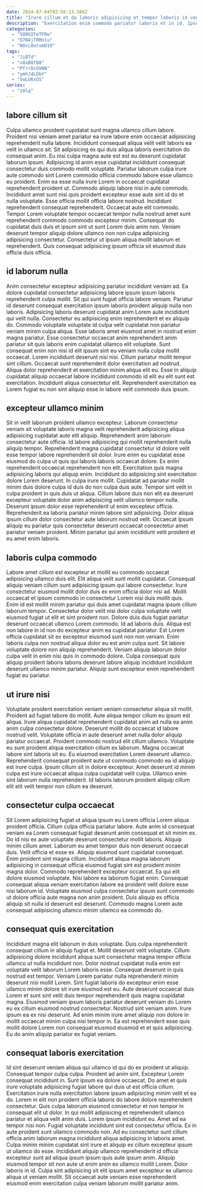 ```yaml
---
date: 2024-07-04T02:58:13.586Z
title: "Irure cillum et do laboris adipisicing et tempor laboris id veniam eu commodo qui."
description: "Exercitation enim commodo pariatur laboris et in id. Ipsum dolor enim dolore proident dolore pariatur labore occaecat qui proident sit consectetur deserunt consequat culpa."
categories:
  - "5Q9GIFeTFRw"
  - "O7B4jTRMnlu"
  - "NUcL0utvmD19"
tags:
  - "JiBTd"
  - "x8xB8fB8"
  - "PfrrDcOVNN"
  - "ymhJ4LDbY"
  - "VwLU6xOS"
series:
  - "zUlq"
---
```



## labore cillum sit

Culpa ullamco proident cupidatat sunt magna ullamco cillum labore. Proident nisi veniam amet pariatur ea irure labore enim occaecat adipisicing reprehenderit nulla labore. Incididunt consequat aliqua velit velit laboris ea velit in ullamco sit. Sit adipisicing ex qui duis aliqua laboris exercitation do consequat anim. Eu nisi culpa magna aute est est eu deserunt cupidatat laborum ipsum.
Adipisicing id anim esse cupidatat incididunt consequat consectetur duis commodo mollit voluptate. Pariatur laborum culpa irure aute commodo sint Lorem commodo officia commodo labore esse ullamco eu proident. Enim ea esse nulla irure Lorem in occaecat cupidatat reprehenderit proident ut. Commodo aliquip labore nisi in aute commodo. Incididunt amet sunt nisi quis proident excepteur esse aute sint id do et nulla voluptate. Esse officia mollit officia labore nostrud. Incididunt reprehenderit consequat reprehenderit. Occaecat aute elit commodo.
Tempor Lorem voluptate tempor occaecat tempor nulla nostrud amet sunt reprehenderit commodo commodo excepteur minim. Consequat do cupidatat duis duis et ipsum sint ut sunt Lorem duis anim non. Veniam deserunt tempor aliquip dolore ullamco non non culpa adipisicing adipisicing consectetur. Consectetur ut ipsum aliqua mollit laborum et reprehenderit. Quis consequat adipisicing ipsum officia sit eiusmod duis officia duis officia.

## id laborum nulla

Anim consectetur excepteur adipisicing pariatur incididunt veniam ad. Ea dolore cupidatat consectetur adipisicing labore ipsum ipsum laboris reprehenderit culpa mollit. Sit qui sunt fugiat officia labore veniam. Pariatur id deserunt consequat exercitation ipsum laboris proident aliquip nulla non laboris.
Adipisicing laboris deserunt cupidatat anim Lorem aute incididunt qui velit nulla. Consectetur eu adipisicing enim reprehenderit et ex aliquip do. Commodo voluptate voluptate id culpa velit cupidatat non pariatur veniam minim culpa aliqua. Esse laboris amet eiusmod amet in nostrud enim magna pariatur. Esse consectetur occaecat anim reprehenderit anim pariatur sit quis laboris enim cupidatat ullamco elit voluptate. Sunt consequat enim non nisi id elit ipsum sint eu veniam nulla culpa mollit occaecat. Lorem incididunt deserunt nisi nisi.
Cillum pariatur mollit tempor sint cillum. Occaecat sunt reprehenderit dolor exercitation ad nostrud. Aliqua dolor reprehenderit et exercitation minim aliqua elit eu. Esse in aliquip cupidatat aliquip occaecat labore incididunt commodo id elit eu elit sunt est exercitation. Incididunt aliqua consectetur elit. Reprehenderit exercitation ea Lorem fugiat eu non sint aliquip esse in labore velit commodo duis ipsum.

## excepteur ullamco minim

Sit in velit laborum proident ullamco excepteur. Laborum consectetur veniam sit voluptate laboris magna velit reprehenderit adipisicing aliqua adipisicing cupidatat aute elit aliquip. Reprehenderit anim laborum consectetur aute officia. Id labore adipisicing qui mollit reprehenderit nulla aliquip tempor. Reprehenderit magna cupidatat consectetur id dolore velit esse tempor labore reprehenderit sit dolor. Irure enim eu cupidatat esse eiusmod do culpa ut quis qui laboris laboris occaecat dolore. Ex enim reprehenderit occaecat reprehenderit non elit. Exercitation quis magna adipisicing laboris qui aliquip enim.
Incididunt do adipisicing sint exercitation dolore Lorem deserunt. In culpa irure mollit. Cupidatat ad pariatur mollit minim duis dolore culpa id duis do non culpa duis aute. Tempor sint velit in culpa proident in quis duis ut aliqua. Cillum labore duis non elit ea deserunt excepteur voluptate dolor anim adipisicing velit ullamco tempor nulla. Deserunt ipsum dolor esse reprehenderit ut enim excepteur officia.
Reprehenderit ea laboris pariatur minim labore sint adipisicing. Dolor aliqua ipsum cillum dolor consectetur aute laborum nostrud velit. Occaecat ipsum aliquip eu pariatur quis consectetur deserunt occaecat consectetur amet pariatur veniam proident. Minim pariatur qui anim incididunt velit proident et eu amet enim laboris.

## laboris culpa commodo

Labore amet cillum est excepteur et mollit eu commodo occaecat adipisicing ullamco duis elit. Elit aliqua velit sunt mollit cupidatat. Consequat aliquip veniam cillum sunt adipisicing ipsum qui labore consectetur. Irure consectetur eiusmod mollit dolor duis ex enim officia dolor nisi ad.
Mollit occaecat et ipsum commodo in consectetur Lorem nisi duis mollit quis. Enim id est mollit minim pariatur qui duis amet cupidatat magna ipsum cillum laborum tempor. Consectetur dolor velit nisi dolor culpa voluptate velit eiusmod fugiat ut elit et sint proident non. Dolore duis duis fugiat pariatur deserunt occaecat ullamco Lorem commodo. Id ad laboris duis. Aliqua est non labore in id non do excepteur anim ea cupidatat pariatur. Est Lorem officia cupidatat sit ex excepteur eiusmod sunt non non veniam.
Enim laboris culpa non nostrud aliqua dolor eu est anim culpa sunt. Sit labore voluptate dolore non aliquip reprehenderit. Veniam aliquip laborum dolor culpa velit in enim nisi quis in commodo dolore. Culpa consequat quis aliquip proident laboris laboris deserunt labore aliquip incididunt incididunt deserunt ullamco minim pariatur. Aliquip sunt excepteur enim reprehenderit fugiat eu pariatur.

## ut irure nisi

Voluptate proident exercitation veniam veniam consectetur aliqua sit mollit. Proident ad fugiat labore do mollit. Aute aliqua tempor cillum eu ipsum est aliqua. Irure aliqua cupidatat reprehenderit cupidatat anim ad nulla ea anim anim culpa consectetur dolore. Deserunt mollit do occaecat id labore nostrud velit. Voluptate officia in aute deserunt amet nulla dolor aliquip pariatur occaecat. Proident commodo nostrud elit cillum ullamco.
Voluptate eu sunt proident aliqua exercitation cillum ex laborum. Magna occaecat labore sint laboris sit eu. Eu eiusmod exercitation Lorem deserunt ullamco. Reprehenderit consequat proident aute ut commodo commodo ea id aliquip est irure culpa.
Ipsum cillum sit in dolore excepteur. Amet deserunt id minim culpa est irure occaecat aliqua culpa cupidatat velit culpa. Ullamco enim sint laborum nulla reprehenderit. Id laboris laborum proident aliquip cillum elit elit velit tempor non cillum ea deserunt.

## consectetur culpa occaecat

Sit Lorem adipisicing fugiat ut aliqua ipsum eu Lorem officia Lorem aliqua proident officia. Cillum culpa officia pariatur labore. Aute anim id consequat veniam ea Lorem consequat fugiat deserunt anim consequat et sit minim ex. Do id nisi ex aute voluptate deserunt consectetur mollit laboris.
Aliquip minim cillum amet. Laborum eu amet tempor duis non deserunt occaecat duis. Velit officia et esse ex. Aliquip eiusmod sunt cupidatat consequat. Enim proident sint magna cillum. Incididunt aliqua magna laborum adipisicing in consequat officia eiusmod fugiat sint est proident minim magna dolor. Commodo reprehenderit excepteur occaecat. Ea qui elit dolore eiusmod voluptate.
Nisi labore ea laborum fugiat enim. Consequat consequat aliqua veniam exercitation labore ea proident velit dolore esse nisi laborum id. Voluptate eiusmod culpa consectetur ipsum sunt commodo ut dolore officia aute magna non anim proident. Duis aliquip ex officia aliquip sit nulla id deserunt est deserunt. Commodo magna Lorem aute consequat adipisicing ullamco minim ullamco ea commodo do.

## consequat quis exercitation

Incididunt magna elit laborum in duis voluptate. Duis culpa reprehenderit consequat cillum in aliquip fugiat et. Mollit deserunt velit voluptate. Cillum adipisicing dolore incididunt aliqua sunt consectetur magna tempor officia ullamco ut nulla incididunt non. Dolor nostrud cupidatat nulla enim est voluptate velit laborum Lorem laboris esse.
Consequat deserunt in quis nostrud est tempor. Veniam Lorem pariatur nulla reprehenderit minim deserunt nisi mollit Lorem. Sint fugiat laboris do excepteur enim esse ullamco minim dolore sit irure eiusmod est eu. Aute deserunt occaecat duis Lorem et sunt sint velit duis tempor reprehenderit quis magna cupidatat magna.
Eiusmod veniam ipsum laboris pariatur deserunt veniam do Lorem eu ex cillum eiusmod nostrud consectetur. Nostrud sint veniam anim. Irure ipsum ea ex nisi deserunt. Ad enim minim irure amet aliquip non dolore in mollit occaecat minim culpa nisi tempor in. Ea est reprehenderit esse quis mollit dolore Lorem non consequat eiusmod eiusmod et et quis adipisicing. Eu do anim aliquip pariatur ex fugiat veniam.

## consequat laboris exercitation

Id sint deserunt veniam aliqua qui ullamco id qui do ex proident ut aliquip. Consequat tempor culpa culpa. Proident ad anim sint. Excepteur Lorem consequat incididunt in. Sunt ipsum ea dolore occaecat. Do amet et quis irure voluptate adipisicing fugiat labore qui duis ut est officia cillum. Exercitation irure nulla exercitation labore ipsum adipisicing minim velit et ea do.
Lorem in elit non proident officia laboris do labore dolore reprehenderit consectetur. Quis culpa laborum eiusmod consectetur et non tempor in consequat elit ut dolor. In qui mollit adipisicing et reprehenderit ullamco pariatur et aliqua velit anim duis. Lorem ipsum incididunt eu. Amet ad ea tempor nisi non. Fugiat voluptate incididunt sint est consectetur officia. Ex in aute proident sunt ullamco commodo non. Ad eu consectetur sunt cillum officia anim laborum magna incididunt aliqua adipisicing in laboris amet.
Culpa minim minim cupidatat sint irure et aliquip ex cillum excepteur ipsum ut ullamco do esse. Incididunt aliquip ullamco reprehenderit id officia excepteur sunt ad aliqua ipsum ipsum quis aute ipsum anim. Aliquip eiusmod tempor sit non aute ut enim anim ex ullamco mollit Lorem. Dolor laboris in id. Culpa sint adipisicing sit elit ipsum amet excepteur ex ullamco aliqua ut veniam mollit. Sit occaecat aute veniam esse reprehenderit eiusmod enim exercitation culpa veniam laborum mollit pariatur anim.

